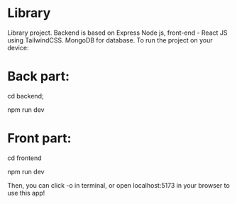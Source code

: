 # Library
Library project. Backend is based on Express Node js, front-end - React JS using TailwindCSS. MongoDB for database.
To run the project on your device:

# Back part:
cd backend;

npm run dev
# Front part: 
cd frontend

npm run dev

Then, you can click -o in terminal, or open localhost:5173 in your browser to use this app!

